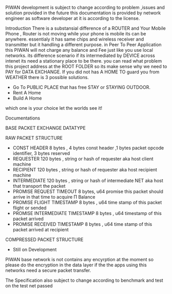 PIWAN development is subject to change according to problem ,issues and solution provided in the future this documentation is provided by network engineer as software developer at it is according to the license.

Introduction
There is a substansial difference of a ROUTER and Your Mobile Phone , Router is not moving while your phone is mobile its can be anywhere. essentialy it has same chips and wireless receiver and transmitter but it handling a different purpose. in Peer To Peer Application this PIWAN will not charge any balance and Fee just like you use local networks. its difference scenario if its intermediated by DEVICE across intenet its need a stationary place to be there. you can read what problem this project address at the ROOT FOLDER so its make sense why we need to PAY for DATA EXCHANGE. If you did not has A HOME TO guard you from WEATHER there is 3 possible solutions.

- Go To PUBLIC PLACE that has free STAY or STAYING OUTDOOR.
- Rent A Home
- Build A Home

which one is your choice let the worlds see it!

Documentations

BASE PACKET EXCHANGE DATATYPE

RAW PACKET STRUCTURE 
- CONST HEADER 8 bytes , 4 bytes const header ,1 bytes packet opcode identifier, 3 bytes reserved  
- REQUESTER 120 bytes , string or hash of requester aka host client machine
- RECIPIENT 120 bytes , string or hash of requester aka host recipient machine
- INTERMEDIATE 120 bytes , string or hash of intermediate NET aka host that transport the packet
- PROMISE REQUEST TIMEOUT 8 bytes, u64 promise this packet should arrive in that time to acquire Π Balance
- PROMISE FLIGHT TIMESTAMP 8 bytes , u64 time stamp of this packet flight or sended
- PROMISE INTERMEDIATE TIMESTAMP 8 bytes , u64 timestamp of this packet arrived 
- PROMISE RECEIVED TIMESTAMP 8 bytes , u64 time stamp of this packet arrived at recipient


COMPRESSED PACKET STRUCTURE

- Still on Development

PIWAN base network is not contains any encyrption at the moment so please do the encryption in the data layer if the the apps using this networks need a secure packet transfer.

The Specification also subject to change according to benchmark and test on the test net passed